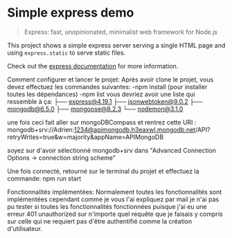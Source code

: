 # Simple express demo

> Express: fast, unopinionated, minimalist web framework for Node.js

This project shows a simple express server serving a single HTML page and using `express.static` to serve static files.

Check out the [express documentation](https://expressjs.com/) for more information.

Comment configurer et lancer le projet:
Après avoir clone le projet, vous devez effectuez les commandes suivantes:
-npm install (pour installer toutes les dépendances)
-npm list
vous devriez avoir une liste qui ressemble à ça:
├── express@4.19.1
├── jsonwebtoken@9.0.2
├── mongodb@6.5.0
├── mongoose@8.2.3
└── nodemon@3.1.0

une fois ceci fait aller sur mongoDBCompass et rentrez cette URI : mongodb+srv://Adrien:1234@apimongodb.h3eaxwl.mongodb.net/API?retryWrites=true&w=majority&appName=APIMongoDB

soyez sur d'avoir sélectionné mongodb+srv dans "Advanced Connection Options -> connection string scheme"

Une fois connecté, retourné sur le terminal du projet et effectuez la commande: npm run start

Fonctionnalités implémentées:
Normalement toutes les fonctionnalités sont implémentées cependant comme je vous l'ai expliquez par mail je n'ai pas pu tester si toutes les fonctionnalités fonctionnées puisque j'ai eu une erreur 401 unauthorized sur n'importe quel requête que je faisais y compris sur celle qui ne requiert pas d'être authentifié comme la création d'utilisateur.